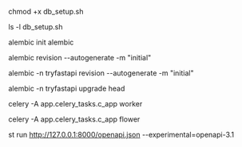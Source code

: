 chmod +x db_setup.sh

ls -l db_setup.sh

alembic init alembic

alembic revision --autogenerate -m "initial"

alembic -n tryfastapi revision --autogenerate -m "initial"

alembic -n tryfastapi upgrade head

celery -A app.celery_tasks.c_app worker

celery -A app.celery_tasks.c_app flower

st run http://127.0.0.1:8000/openapi.json --experimental=openapi-3.1